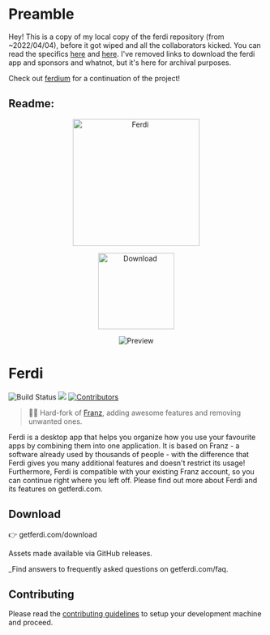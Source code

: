 # Preamble

Hey! This is a copy of my local copy of the ferdi repository (from ~2022/04/04), before it got wiped and all the collaborators kicked. You can read the specifics [here](https://github.com/pacstah/ferdium/issues/1) and [here](https://www.reddit.com/r/getferdi/comments/u2qck8/ferdi_is_officially_gone/). I've removed links to download the ferdi app and sponsors and whatnot, but it's here for archival purposes.

Check out [ferdium](https://github.com/ferdium/ferdium-app) for a continuation of the project!

## Readme:

<p align="center">
    <img src="./build-helpers/images/icon.png" alt="Ferdi" width="250"/>  
</p>
<p align="center">
    <img src="./branding/download.png" alt="Download" width="150"/>
</p>
<p align="center">
  <img alt="Preview" src="./branding/screenshots/workspaces.png">
</p>

# Ferdi

<p>
<img alt="Build Status" src="https://github.com/getferdi/ferdi/actions/workflows/builds.yml/badge.svg?branch=develop&event=push">
<img src="https://badges.crowdin.net/getferdi/localized.svg">
<!-- ALL-CONTRIBUTORS-BADGE:START - Do not remove or modify this section -->
<a href='#contributors-'><img src='https://img.shields.io/badge/contributors-257-default.svg?logo=github' alt='Contributors'/></a>
<!-- ALL-CONTRIBUTORS-BADGE:END -->
</p>

> 🤴🏽 Hard-fork of [Franz](https://github.com/meetfranz/franz), adding awesome features and removing unwanted ones.

Ferdi is a desktop app that helps you organize how you use your favourite apps by combining them into one application. It is based on Franz - a software already used by thousands of people - with the difference that Ferdi gives you many additional features and doesn't restrict its usage! Furthermore, Ferdi is compatible with your existing Franz account, so you can continue right where you left off. Please find out more about Ferdi and its features on getferdi.com.

## Download

👉 getferdi.com/download

Assets made available via GitHub releases.

_Find answers to frequently asked questions on getferdi.com/faq.

## Contributing

Please read the [contributing guidelines](CONTRIBUTING.md) to setup your development machine and proceed.

